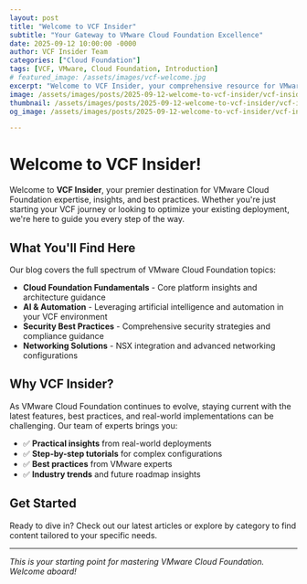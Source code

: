 ```yaml
---
layout: post
title: "Welcome to VCF Insider"
subtitle: "Your Gateway to VMware Cloud Foundation Excellence"
date: 2025-09-12 10:00:00 -0000
author: VCF Insider Team
categories: ["Cloud Foundation"]
tags: [VCF, VMware, Cloud Foundation, Introduction]
# featured_image: /assets/images/vcf-welcome.jpg
excerpt: "Welcome to VCF Insider, your comprehensive resource for VMware Cloud Foundation insights, best practices, and expert guidance."
image: /assets/images/posts/2025-09-12-welcome-to-vcf-insider/vcf-insider_door_round_1920x1080.webp
thumbnail: /assets/images/posts/2025-09-12-welcome-to-vcf-insider/vcf-insider_door_round_1920x1080.webp
og_image: /assets/images/posts/2025-09-12-welcome-to-vcf-insider/vcf-insider_door_round_1920x1080.webp

---
```


# Welcome to VCF Insider!

Welcome to **VCF Insider**, your premier destination for VMware Cloud Foundation expertise, insights, and best practices. Whether you're just starting your VCF journey or looking to optimize your existing deployment, we're here to guide you every step of the way.

## What You'll Find Here

Our blog covers the full spectrum of VMware Cloud Foundation topics:

- **Cloud Foundation Fundamentals** - Core platform insights and architecture guidance
- **AI & Automation** - Leveraging artificial intelligence and automation in your VCF environment
- **Security Best Practices** - Comprehensive security strategies and compliance guidance
- **Networking Solutions** - NSX integration and advanced networking configurations

## Why VCF Insider?

As VMware Cloud Foundation continues to evolve, staying current with the latest features, best practices, and real-world implementations can be challenging. Our team of experts brings you:

- ✅ **Practical insights** from real-world deployments
- ✅ **Step-by-step tutorials** for complex configurations
- ✅ **Best practices** from VMware experts
- ✅ **Industry trends** and future roadmap insights

## Get Started

Ready to dive in? Check out our latest articles or explore by category to find content tailored to your specific needs.

---

*This is your starting point for mastering VMware Cloud Foundation. Welcome aboard!*
